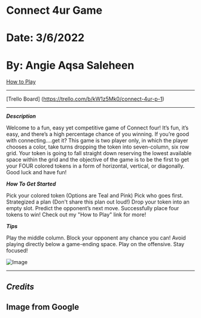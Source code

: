 # Connect 4ur Game


# Date: 3/6/2022

#  By: Angie Aqsa Saleheen

[How to Play](https://mathworld.wolfram.com/Connect-Four.html)

*** 

[Trello Board] (https://trello.com/b/kW1z5Mk0/connect-4ur-p-1)

***

***Description***


Welcome to a fun, easy yet competitive game of Connect four! It’s fun, it’s easy, and there’s a high percentage chance of you winning. If you’re good with connecting….get it? 
This game is two player only, in which the player chooses a color, take turns dropping the token into seven-column, six row grid. Your token is going to fall straight down reserving the lowest available space within the grid and the objective of the game is to be the first to get your FOUR colored tokens in a form of horizontal, vertical, or diagonally. Good luck and have fun!





***How To Get Started***


Pick your colored token (Options are Teal and Pink)
Pick who goes first.
Strategized a plan (Don't share this plan out loud!)
Drop your token into an empty slot.
Predict the opponent’s next move.
Successfully place four tokens to win!
Check out my "How to Play" link for more!


***Tips***



Play the middle column.
Block your opponent any chance you can!
Avoid playing directly below a game-ending space.
Play on the offensive.
Stay focused!




![Image](https://www.helpfulgames.com/bilder/spel/4-i-rad.png)

***




## ***Credits***

## Image from Google
